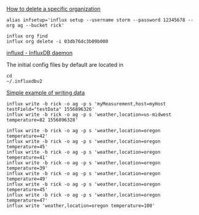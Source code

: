 
[How to delete a specific organization](https://v2.docs.influxdata.com/v2.0/organizations/delete-org/)

```
alias infsetup='influx setup --username storm --password 12345678 --org ag --bucket rick'
```

```
influx org find
influx org delete -i 03db76dc3b09b000
```

[influxd - InfluxDB daemon](https://v2.docs.influxdata.com/v2.0/reference/cli/influxd/)

The initial config files by default are located in
```
cd
~/.influxdbv2
```

[Simple example of writing data](https://v2.docs.influxdata.com/v2.0/write-data/)
```
influx write -b rick -o ag -p s 'myMeasurement,host=myHost testField="testData" 1556896326'
influx write -b rick -o ag -p s 'weather,location=us-midwest temperature=82 1556896328'
```

```
influx write -b rick -o ag -p s 'weather,location=oregon temperature=42'
influx write -b rick -o ag -p s 'weather,location=oregon temperature=45'
influx write -b rick -o ag -p s 'weather,location=oregon temperature=41'
influx write -b rick -o ag -p s 'weather,location=oregon temperature=39'
influx write -b rick -o ag -p s 'weather,location=oregon temperature=49'
influx write -b rick -o ag -p s 'weather,location=oregon temperature=45'
influx write -b rick -o ag -p s 'weather,location=oregon temperature=47'
influx write 'weather,location=oregon temperature=100'
```
